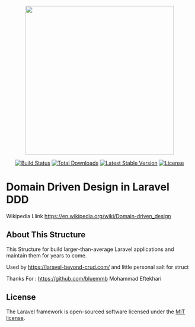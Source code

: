 <p align="center"><a href="https://laravel.com" target="_blank"><img src="https://raw.githubusercontent.com/laravel/art/master/logo-lockup/5%20SVG/2%20CMYK/1%20Full%20Color/laravel-logolockup-cmyk-red.svg" width="400"></a></p>

<p align="center">
<a href="https://travis-ci.org/laravel/framework"><img src="https://travis-ci.org/laravel/framework.svg" alt="Build Status"></a>
<a href="https://packagist.org/packages/laravel/framework"><img src="https://img.shields.io/packagist/dt/laravel/framework" alt="Total Downloads"></a>
<a href="https://packagist.org/packages/laravel/framework"><img src="https://img.shields.io/packagist/v/laravel/framework" alt="Latest Stable Version"></a>
<a href="https://packagist.org/packages/laravel/framework"><img src="https://img.shields.io/packagist/l/laravel/framework" alt="License"></a>
</p>


# Domain Driven Design in Laravel DDD

Wikipedia Llink https://en.wikipedia.org/wiki/Domain-driven_design

## About This Structure

This Structure for build larger-than-average Laravel applications and maintain them for years to come.


Used by https://laravel-beyond-crud.com/ and little personal salt for struct 

Thanks For : https://github.com/bluemmb  Mohammad Eftekhari






## License

The Laravel framework is open-sourced software licensed under the [MIT license](https://opensource.org/licenses/MIT).
